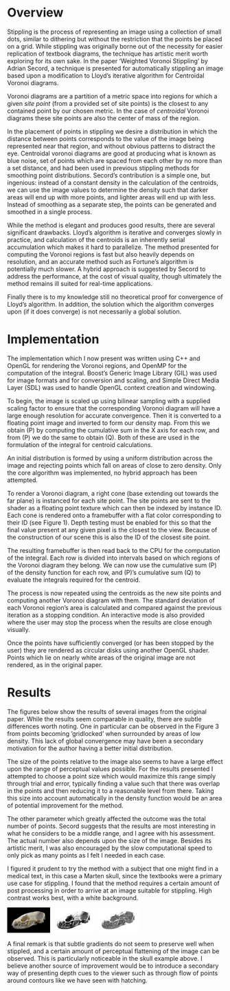 # Overview

Stippling is the process of representing an image using a collection of
small dots, similar to dithering but without the restriction that the
points be placed on a grid. While stippling was originally borne out of
the necessity for easier replication of textbook diagrams, the technique
has artistic merit worth exploring for its own sake. In the paper
‘Weighted Voronoi Stippling’ by Adrian Secord, a technique is
presented for automatically stippling an image based upon a modification
to Lloyd’s iterative algorithm for Centroidal Voronoi diagrams.

Voronoi diagrams are a partition of a metric space into regions for
which a given *site point* (from a provided set of site points) is the
closest to any contained point by our chosen metric. In the case of
*centroidal* Voronoi diagrams these site points are also the center of
mass of the region.

In the placement of points in stippling we desire a distribution in
which the distance between points corresponds to the value of the image
being represented near that region, and without obvious patterns to
distract the eye. Centroidal voronoi diagrams are good at producing what
is known as blue noise, set of points which are spaced from each other
by no more than a set distance, and had been used in previous stippling
methods for smoothing point distributions. Secord’s contribution is a
simple one, but ingenious: instead of a constant density in the
calculation of the centroids, we can use the image values to determine
the density such that darker areas will end up with more points, and
lighter areas will end up with less. Instead of smoothing as a separate
step, the points can be generated and smoothed in a single process.

While the method is elegant and produces good results, there are several
significant drawbacks. Lloyd’s algorithm is iterative and converges
slowly in practice, and calculation of the centroids is an inherently
serial accumulation which makes it hard to parallelize. The method
presented for computing the Voronoi regions is fast but also heavily
depends on resolution, and an accurate method such as Fortune’s
algorithm is potentially much slower. A hybrid approach is suggested by
Secord to address the performance, at the cost of visual quality, though
ultimately the method remains ill suited for real-time applications.

Finally there is to my knowledge still no theoretical proof for
convergence of Lloyd’s algorithm. In addition, the solution which the
algorithm converges upon (if it does converge) is not necessarily a
global solution.

# Implementation

The implementation which I now present was written using C++ and OpenGL
for rendering the Voronoi regions, and OpenMP for the computation of the
integral. Boost’s Generic Image Library (GIL) was used for image formats
and for conversion and scaling, and Simple Direct Media Layer (SDL) was
used to handle OpenGL context creation and windowing.

To begin, the image is scaled up using bilinear sampling with a supplied
scaling factor to ensure that the corresponding Voronoi diagram will
have a large enough resolution for accurate convergence. Then it is
converted to a floating point image and inverted to form our density
map. From this we obtain \(P\) by computing the cumulative sum in the X
axis for each row, and from \(P\) we do the same to obtain \(Q\). Both
of these are used in the formulation of the integral for centroid
calculations.

An initial distribution is formed by using a uniform distribution across
the image and rejecting points which fall on areas of close to zero
density. Only the core algorithm was implemented, no hybrid approach has
been attempted.

To render a Voronoi diagram, a right cone (base extending out towards
the far plane) is instanced for each site point. The site points are
sent to the shader as a floating point texture which can then be indexed
by instance ID. Each cone is rendered onto a framebuffer with a flat
color corresponding to their ID (see Figure 1). Depth testing must be
enabled for this so that the final value present at any given pixel is
the closest to the view. Because of the construction of our scene this
is also the ID of the closest site point.

The resulting framebuffer is then read back to the CPU for the
computation of the integral. Each row is divided into intervals based on
which regions of the Voronoi diagram they belong. We can now use the
cumulative sum \(P\) of the density function for each row, and \(P\)’s
cumulative sum \(Q\) to evaluate the integrals required for the
centroid.

The process is now repeated using the centroids as the new site points
and computing another Voronoi diagram with them. The standard deviation
of each Voronoi region’s area is calculated and compared against the
previous iteration as a stopping condition. An interactive mode is also
provided where the user may stop the process when the results are close
enough visually.

Once the points have sufficiently converged (or has been stopped by the
user) they are rendered as circular disks using another OpenGL shader.
Points which lie on nearly white areas of the original image are not
rendered, as in the original paper.

# Results

The figures below show the results of several images from the original
paper. While the results seem comparable in quality, there are subtle
differences worth noting. One in particular can be observed in the
Figure 3 from points becoming ’gridlocked’ when surrounded by areas of
low density. This lack of global convergence may have been a secondary
motivation for the author having a better initial distribution.  

The size of the points relative to the image also seems to have a large
effect upon the range of perceptual values possible. For the results
presented I attempted to choose a point size which would maximize this
range simply through trial and error, typically finding a value such
that there was overlap in the points and then reducing it to a
reasonable level from there. Taking this size into account automatically
in the density function would be an area of potential improvement for
the method.

The other parameter which greatly affected the outcome was the total
number of points. Secord suggests that the results are most interesting
in what he considers to be a middle range, and I agree with his
assessment. The actual number also depends upon the size of the image.
Besides its artistic merit, I was also encouraged by the slow
computational speed to only pick as many points as I felt I needed in
each case.

I figured it prudent to try the method with a subject that one might
find in a medical text, in this case a Marten skull, since the textbooks
were a primary use case for stippling. I found that the method requires
a certain amount of post processing in order to arrive at an image
suitable for stippling. High contrast works best, with a white
background.

<img alt="Pine Marten Skull Original" src="figures/skull_orig.jpg?raw=true" width="100" />
<img alt="Pine Marten Skull Post Processed" src="figures/skull_post.png?raw=true" width="100" />
<img alt="Pine Marten Skull Stippled" src="figures/skull_stip.png?raw=true" width="100" />

A final remark is that subtle gradients do not seem to preserve well
when stippled, and a certain amount of perceptual flattening of the
image can be observed. This is particularly noticeable in the skull
example above. I believe another source of improvement would be to
introduce a secondary way of presenting depth cues to the viewer such as
through flow of points around contours like we have seen with hatching.
